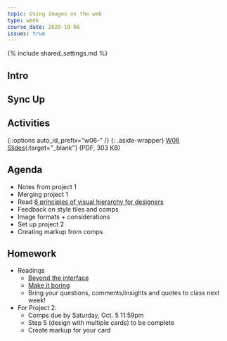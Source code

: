 ```yaml
---
topic: Using images on the web
type: week
course_date: 2020-10-08
issues: true
---
```


{% include shared_settings.md %}

## Intro

## Sync Up

## Activities


{::options auto_id_prefix="w06-" /}
{: .aside-wrapper}
<span class="highlighter">
[W06 Slides](files/w06.min.pdf){:target="_blank"} (PDF, 303 KB)
</span>

## Agenda
- Notes from project 1
- Merging project 1
- Read [6 principles of visual hierarchy for designers](https://99designs.com/blog/tips/6-principles-of-visual-hierarchy/)
- Feedback on style tiles and comps
- Image formats + considerations
- Set up project 2
- Creating markup from comps

## Homework

- Readings
  - [Beyond the interface](https://voices.basedesign.com/beyond-the-interface-6ab9dd725c5d)
  - [Make it boring](https://jeremy.codes/blog/make-it-boring/)
  - Bring your questions, comments/insights and quotes to class next week!
- For Project 2:
  - Comps due by Saturday, Oct. 5 11:59pm
  - Step 5 (design with multiple cards) to be complete
  - Create markup for your card
